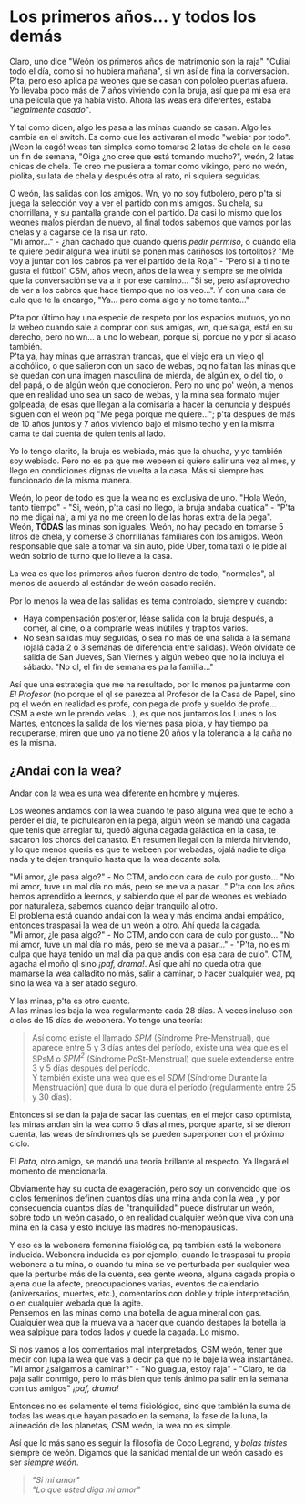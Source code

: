  # Los primeros años... y todos los demás
 
 Claro, uno dice "Weón los primeros años de matrimonio son la raja" "Culiai todo el día, como si no hubiera mañana", si wn así de fina la conversación. P'ta, pero eso aplica pa weones que se casan con pololeo puertas afuera. Yo llevaba poco más de 7 años viviendo con la bruja, así que pa mi esa era una película que ya había visto. Ahora las weas era diferentes, estaba *"legalmente casado"*. 
 
 Y tal como dicen, algo les pasa a las minas cuando se casan. Algo les cambia en el switch. Es como que les activaran el modo "webiar por todo". ¡Weon la cagó! weas tan simples como tomarse 2 latas de chela en la casa un fin de semana, "Oiga ¿no cree que está tomando mucho?", weón, 2 latas chicas de chela. Te creo me pusiera a tomar como vikingo, pero no weón, piolita, su lata de chela y después otra al rato, ni siquiera seguidas. 
 
 O weón, las salidas con los amigos. Wn, yo no soy futbolero, pero p'ta si juega la selección voy a ver el partido con mis amigos. Su chela, su chorrillana, y su pantalla grande con el partido. Da casi lo mismo que los weones malos pierdan de nuevo, al final todos sabemos que vamos por las chelas y a cagarse de la risa un rato.  
 "Mi amor..." - ¿han cachado que cuando queris *pedir permiso*, o cuándo ella te quiere pedir alguna wea inútil se ponen más cariñosos los tortolitos? "Me voy a juntar con los cabros pa ver el partido de la Roja" - "Pero si a ti no te gusta el fútbol" CSM, años weon, años de la wea y siempre se me olvida que la conversación se va a ir por ese camino... "Si se, pero así aprovecho de ver a los cabros que hace tiempo que no los veo...". Y con una cara de culo que te la encargo, "Ya... pero coma algo y no tome tanto..."
 
 P'ta por último hay una especie de respeto por los espacios mutuos, yo no la webeo cuando sale a comprar con sus amigas, wn, que salga, está en su derecho, pero no wn... a uno lo webean, porque si, porque no y por si acaso también.  
P'ta ya, hay minas que arrastran trancas, que el viejo era un viejo ql alcohólico, o que salieron con un saco de webas, pq no faltan las minas que se quedan con una imagen masculina de mierda, de algún ex, o del tío, o del papá, o de algún weón que  conocieron. Pero no uno po' weón, a menos que en realidad uno sea un saco de webas, y la mina sea formato mujer golpeada; de esas que llegan a la comisaría a hacer la denuncia y después siguen con el weón pq "Me pega porque me quiere..."; p'ta despues de más de 10 años juntos y 7 años viviendo bajo el mismo techo y en la misma cama te dai cuenta de quien tenis al lado.

Yo lo tengo clarito, la bruja es webiada, más que la chucha, y yo también soy webiado. Pero no es pa que me webeen si quiero salir una vez al mes, y llego en condiciones dignas de vuelta a la casa. Más si siempre has funcionado de la misma manera.

Weón, lo peor de todo es que la wea no es exclusiva de uno. "Hola Weón, tanto tiempo" - "Si, weón, p'ta casi no llego, la bruja andaba cuática" - "P'ta no me digai na', a mi ya no me creen lo de las horas extra de la pega".  
Weón, **TODAS** las minas son iguales. Weón, no hay pecado en tomarse 5 litros de chela, y comerse 3 chorrillanas familiares con los amigos. Weón responsable que sale a tomar va sin auto, pide Uber, toma taxi o le pide al weón sobrio de turno que  lo lleve a la casa. 

La wea es que los primeros años fueron dentro de todo, "normales", al menos de acuerdo al estándar de weón casado recién.

Por lo menos la wea de las salidas es tema controlado, siempre y cuando:
* Haya compensación posterior, léase salida con la bruja después, a comer, al cine, o a comprarle weas inútiles y trapitos varios.
* No sean salidas muy seguidas, o sea no más de una salida a la semana (ojalá cada 2 o 3 semanas de  diferencia entre salidas). Weón olvídate de salida de San Jueves, San Viernes y algún webeo que no la incluya el sábado. "No ql, el fin de semana es pa la familia..." 

Así que una estrategia que me ha resultado, por lo menos pa juntarme con *El Profesor* (no porque el ql se parezca al Profesor de la Casa de Papel, sino pq el weón en realidad es profe, con pega de profe y sueldo de profe... CSM a este wn le prendo velas...), es que nos juntamos los Lunes o los Martes, entonces la salida de los viernes pasa piola, y hay tiempo pa recuperarse, miren que uno ya no tiene 20 años y la tolerancia a la caña no es la misma.

## ¿Andai con la wea?

Andar con la wea es una wea diferente en hombre y mujeres.
 
Los weones andamos con la wea cuando te pasó alguna wea que te echó a perder el día, te pichulearon en la pega, algún weón se mandó una cagada que tenis que arreglar tu, quedó alguna cagada  galáctica en la casa, te sacaron los choros del canasto. En resumen llegai con la mierda hirviendo, y lo que menos queris es que te webeen por webadas, ojalá nadie te diga nada y te dejen tranquilo hasta que la wea decante sola. 

"Mi amor, ¿le pasa algo?" - No CTM, ando con cara de culo por gusto... "No mi amor, tuve un mal día no más, pero se me va a pasar..." P'ta con los años hemos aprendido a leernos, y sabiendo que el par de weones es webiado por naturaleza, sabemos cuando dejar tranquilo al otro.  
El problema está cuando andai con la wea y más encima andai empático, entonces traspasai la wea de  un weón a otro. Ahí queda la cagada.  
"Mi amor, ¿le pasa algo?" - No CTM, ando con cara de culo por gusto... "No mi amor, tuve un mal día no más, pero se me va a pasar..." - "P'ta, no es mi culpa que haya tenido un mal día pa que andis con esa cara de culo". CTM, agacha el moño ql sino *¡paf, drama!*. Así que ahí no queda otra que mamarse la wea  calladito no más, salir a caminar, o hacer cualquier wea, pq sino  la wea va a ser atado seguro.

Y las minas, p'ta es otro cuento.  
A las minas les baja la wea regularmente cada 28 días. A veces incluso con ciclos de 15 días de webonera. Yo tengo  una teoría:  

> Así como existe el llamado *SPM* (Síndrome Pre-Menstrual), que aparece entre 5 y 3 días antes del período, existe una wea que es el SPsM o *SPM<sup>2</sup>*  (Síndrome PoSt-Menstrual) que suele extenderse entre 3 y 5 días después del período.  
Y también existe una wea que es el *SDM* (Síndrome Durante la Menstruación) que dura lo que dura el período (regularmente entre 25 y 30 días). 

Entonces si se dan la paja de sacar las cuentas, en el mejor caso optimista, las minas andan sin la wea como 5 días al mes, porque aparte, si se dieron cuenta, las weas de síndromes qls se pueden superponer con el próximo ciclo.

El *Pata*, otro amigo, se mandó una teoria brillante al respecto. Ya llegará el momento de  mencionarla.

Obviamente hay su cuota de exageración, pero soy un convencido que los ciclos femeninos definen cuantos días una mina anda con la wea , y por consecuencia cuantos días de "tranquilidad" puede disfrutar un weón, sobre todo un weón casado, o en realidad cualquier weón que viva con una mina en la casa y esto incluye las madres no-menopausicas.

Y eso es la webonera femenina fisiológica, pq también está la webonera inducida. Webonera inducida es por ejemplo, cuando le traspasai tu propia webonera a tu mina, o cuando tu mina se ve perturbada por cualquier wea que la perturbe más de la cuenta, sea gente weona, alguna cagada propia o ajena que la afecte, preocupaciones varias, eventos de calendario (aniversarios, muertes, etc.), comentarios con doble y triple interpretación, o en cualquier webada que la agite.  
Pensemos en las  minas como una botella de agua mineral con gas. Cualquier wea que la mueva va a hacer que cuando  destapes la botella la wea salpique para todos lados y quede la cagada. Lo mismo.

Si nos vamos a los comentarios mal interpretados, CSM weón, tener que medir con lupa la wea que vas a decir pa que no le baje la wea instantánea.  
"Mi amor ¿salgamos a caminar?" - "No guagua, estoy raja" - "Claro, te da paja salir conmigo, pero lo más bien que tenis ánimo pa salir en la semana con tus amigos" *¡paf, drama!*

Entonces no es solamente el tema fisiológico, sino que también la suma de todas las weas que hayan pasado en la semana, la fase de la luna, la alineación de los planetas, CSM weón, la wea no es simple.

Así que lo más sano es seguir la filosofía de Coco Legrand, y *bolas tristes* siempre de weón. Digamos que la sanidad  mental de un weón casado es ser *siempre weón*. 

>*"Si mi amor"*  
*"Lo que usted diga mi amor"*
